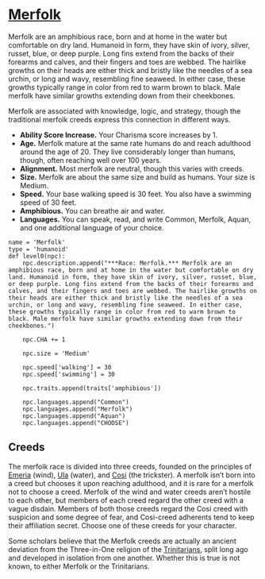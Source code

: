 # [Merfolk](../Creatures/Merfolk.md)
Merfolk are an amphibious race, born and at home in the water but comfortable on dry land. Humanoid in form, they have skin of ivory, silver, russet, blue, or deep purple. Long fins extend from the backs of their forearms and calves, and their fingers and toes are webbed. The hairlike growths on their heads are either thick and bristly like the needles of a sea urchin, or long and wavy, resembling fine seaweed. In either case, these growths typically range in color from red to warm brown to black. Male merfolk have similar growths extending down from their cheekbones.

Merfolk are associated with knowledge, logic, and strategy, though the traditional merfolk creeds express this connection in different ways.

* **Ability Score Increase.** Your Charisma score increases by 1.
* **Age.** Merfolk mature at the same rate humans do and reach adulthood around the age of 20. They live considerably longer than humans, though, often reaching well over 100 years.
* **Alignment.** Most merfolk are neutral, though this varies with creeds.
* **Size.** Merfolk are about the same size and build as humans. Your size is Medium.
* **Speed.** Your base walking speed is 30 feet. You also have a swimming speed of 30 feet.
* **Amphibious.** You can breathe air and water.
* **Languages.** You can speak, read, and write Common, Merfolk, Aquan, and one additional language of your choice.

```
name = 'Merfolk'
type = 'humanoid'
def level0(npc):
    npc.description.append("***Race: Merfolk.*** Merfolk are an amphibious race, born and at home in the water but comfortable on dry land. Humanoid in form, they have skin of ivory, silver, russet, blue, or deep purple. Long fins extend from the backs of their forearms and calves, and their fingers and toes are webbed. The hairlike growths on their heads are either thick and bristly like the needles of a sea urchin, or long and wavy, resembling fine seaweed. In either case, these growths typically range in color from red to warm brown to black. Male merfolk have similar growths extending down from their cheekbones.")

    npc.CHA += 1

    npc.size = 'Medium'

    npc.speed['walking'] = 30
    npc.speed['swimming'] = 30

    npc.traits.append(traits['amphibious'])

    npc.languages.append("Common")
    npc.languages.append("Merfolk")
    npc.languages.append("Aquan")
    npc.languages.append("CHOOSE")
```

## Creeds
The merfolk race is divided into three creeds, founded on the principles of [Emeria](Merfolk/Emeria.md) (wind), [Ula](Merfolk/Ula.md) (water), and [Cosi](Merfolk/Cosi.md) (the trickster). A merfolk isn’t born into a creed but chooses it upon reaching adulthood, and it is rare for a merfolk not to choose a creed. Merfolk of the wind and water creeds aren’t hostile to each other, but members of each creed regard the other creed with a vague disdain. Members of both those creeds regard the Cosi creed with suspicion and some degree of fear, and Cosi-creed adherents tend to keep their affiliation secret. Choose one of these creeds for your character.

Some scholars believe that the Merfolk creeds are actually an ancient deviation from the Three-in-One religion of the [Trinitarians](../Religions/Trinitarian.md), split long ago and developed in isolation from one another. Whether this is true is not known, to either Merfolk or the Trinitarians.


